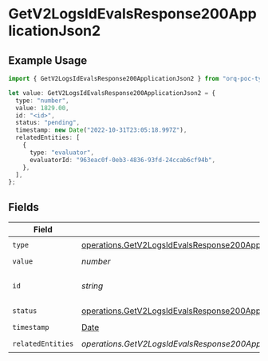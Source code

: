 # GetV2LogsIdEvalsResponse200ApplicationJson2

## Example Usage

```typescript
import { GetV2LogsIdEvalsResponse200ApplicationJson2 } from "orq-poc-typescript-multi-env-version/models/operations";

let value: GetV2LogsIdEvalsResponse200ApplicationJson2 = {
  type: "number",
  value: 1829.00,
  id: "<id>",
  status: "pending",
  timestamp: new Date("2022-10-31T23:05:18.997Z"),
  relatedEntities: [
    {
      type: "evaluator",
      evaluatorId: "963eac0f-0eb3-4836-93fd-24ccab6cf94b",
    },
  ],
};
```

## Fields

| Field                                                                                                                                                                        | Type                                                                                                                                                                         | Required                                                                                                                                                                     | Description                                                                                                                                                                  |
| ---------------------------------------------------------------------------------------------------------------------------------------------------------------------------- | ---------------------------------------------------------------------------------------------------------------------------------------------------------------------------- | ---------------------------------------------------------------------------------------------------------------------------------------------------------------------------- | ---------------------------------------------------------------------------------------------------------------------------------------------------------------------------- |
| `type`                                                                                                                                                                       | [operations.GetV2LogsIdEvalsResponse200ApplicationJSONResponseBody1Evals7Type](../../models/operations/getv2logsidevalsresponse200applicationjsonresponsebody1evals7type.md) | :heavy_check_mark:                                                                                                                                                           | N/A                                                                                                                                                                          |
| `value`                                                                                                                                                                      | *number*                                                                                                                                                                     | :heavy_check_mark:                                                                                                                                                           | N/A                                                                                                                                                                          |
| `id`                                                                                                                                                                         | *string*                                                                                                                                                                     | :heavy_check_mark:                                                                                                                                                           | The id of the resource                                                                                                                                                       |
| `status`                                                                                                                                                                     | [operations.GetV2LogsIdEvalsResponse200ApplicationJSONResponseBody1Status](../../models/operations/getv2logsidevalsresponse200applicationjsonresponsebody1status.md)         | :heavy_check_mark:                                                                                                                                                           | N/A                                                                                                                                                                          |
| `timestamp`                                                                                                                                                                  | [Date](https://developer.mozilla.org/en-US/docs/Web/JavaScript/Reference/Global_Objects/Date)                                                                                | :heavy_check_mark:                                                                                                                                                           | N/A                                                                                                                                                                          |
| `relatedEntities`                                                                                                                                                            | *operations.GetV2LogsIdEvalsResponse200ApplicationJSONResponseBody1Evals7RelatedEntities*[]                                                                                  | :heavy_check_mark:                                                                                                                                                           | N/A                                                                                                                                                                          |